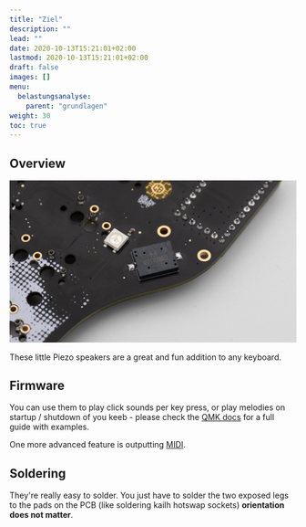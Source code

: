 ```yaml
---
title: "Ziel"
description: ""
lead: ""
date: 2020-10-13T15:21:01+02:00
lastmod: 2020-10-13T15:21:01+02:00
draft: false
images: []
menu:
  belastungsanalyse:
    parent: "grundlagen"
weight: 30
toc: true
---
```


## Overview

![speaker](speaker.jpg)

These little Piezo speakers are a great and fun addition to any keyboard.

## Firmware

You can use them to play click sounds per key press, or play melodies on startup / shutdown of you keeb - please check the [QMK docs](https://github.com/qmk/qmk_firmware/blob/master/docs/feature_audio.md) for a full guide with examples.

One more advanced feature is outputting [MIDI](https://github.com/qmk/qmk_firmware/blob/master/docs/feature_midi.md).

## Soldering

They're really easy to solder. You just have to solder the two exposed legs to the pads on the PCB (like soldering kailh hotswap sockets) **orientation does not matter**.
